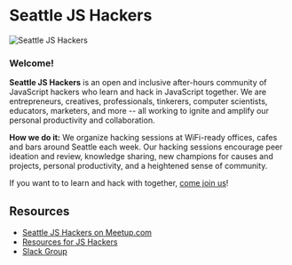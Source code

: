 # Seattle JS Hackers

![Seattle JS Hackers](https://i.snag.gy/oLhrv8.jpg)

### Welcome!

**Seattle JS Hackers** is an open and inclusive after-hours community of JavaScript hackers who learn and hack in JavaScript together. We are entrepreneurs, creatives, professionals, tinkerers, computer scientists, educators, marketers, and more -- all working to ignite and amplify our personal productivity and collaboration.

**How we do it:** We organize hacking sessions at WiFi-ready offices, cafes and bars around Seattle each week. Our hacking sessions encourage peer ideation and review, knowledge sharing, new champions for causes and projects, personal productivity, and a heightened sense of community.

If you want to to learn and hack with together, [come join us](https://www.meetup.com/seattlejshackers)!

## Resources

- [Seattle JS Hackers on Meetup.com](https://www.meetup.com/seattlejshackers/)
- [Resources for JS Hackers](https://github.com/SeattleJSHackers/seattlejshackers/blob/master/README.md)
- [Slack Group](https://join.slack.com/t/seattlejshackers/shared_invite/enQtMzYzMDcwNzQ3Nzk0LTcxZDI5NjA1MjIwYzdkYjQ5ZDhhYjVlNzg1MjljZTg5NjU1YTRlYzhjMjNiZTQ0Y2NkMGRkOTQ2N2Q2N2VjYzU)

